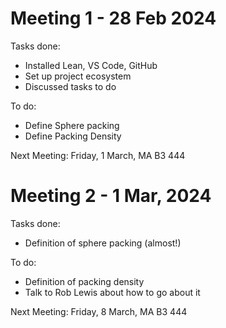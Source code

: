 # Meeting 1 - 28 Feb 2024

Tasks done:

* Installed Lean, VS Code, GitHub
* Set up project ecosystem
* Discussed tasks to do

To do:

* Define Sphere packing
* Define Packing Density

Next Meeting: Friday, 1 March, MA B3 444

# Meeting 2 - 1 Mar, 2024

Tasks done:

* Definition of sphere packing (almost!)

To do:

* Definition of packing density
* Talk to Rob Lewis about how to go about it

Next Meeting: Friday, 8 March, MA B3 444
